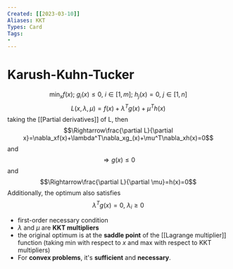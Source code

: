 ```yaml
---
Created: [[2023-03-10]]
Aliases: KKT
Types: Card
Tags: 
- 
---
```

# Karush-Kuhn-Tucker
$$\min_{x}f(x);\ g_i(x)\leq0,\ i\in[1, m];\ h_j(x)=0,\ j\in[1, n]$$
$$L(x, \lambda,\mu)=f(x)+\lambda^Tg(x)+\mu^Th(x)$$
taking the [[Partial derivatives]] of L, then
$$\Rightarrow\frac{\partial L}{\partial x}=\nabla_xf(x)+\lambda^T\nabla_xg_(x)+\mu^T\nabla_xh(x)=0$$
and
$$\Rightarrow g(x)\leq0$$
and
$$\Rightarrow\frac{\partial L}{\partial \mu}=h(x)=0$$
Additionally, the optimum also satisfies
$$\lambda^Tg(x)=0,\ \lambda_i\geq0$$
- first-order necessary condition
- $\lambda$ and $\mu$ are **KKT multipliers**
- the original optimum is at the **saddle point** of the [[Lagrange multiplier]] function
  (taking min with respect to $x$ and max with respect to KKT multipliers)
- For **convex problems**, it's **sufficient** and **necessary**. 